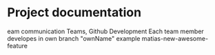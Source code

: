 # Project documentation
eam communication
Teams, Github
Development
Each team member developes in own branch "ownName" example matias-new-awesome-feature
